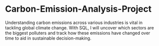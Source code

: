 # Carbon-Emission-Analysis-Project
Understanding carbon emissions across various industries is vital in tackling global climate change. With SQL, I will uncover which sectors are the biggest polluters and track how these emissions have changed over time to aid in sustainable decision-making.
